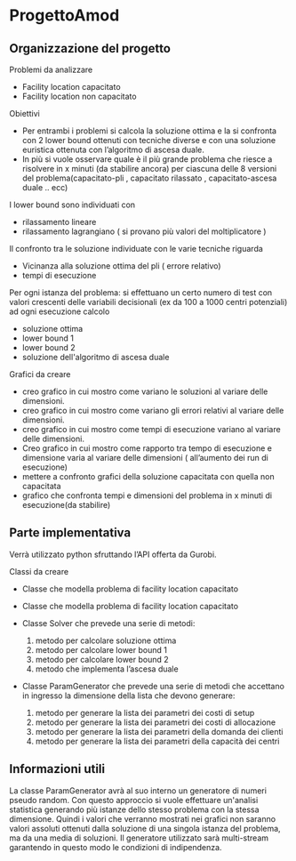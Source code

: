 # ProgettoAmod

## Organizzazione del progetto 

Problemi da analizzare
- Facility location capacitato
- Facility location non capacitato


Obiettivi
- Per entrambi i problemi si calcola la soluzione ottima e la si confronta con  2 lower  bound ottenuti con tecniche diverse e con una soluzione euristica ottenuta con l’algoritmo di ascesa duale.
- In più si vuole osservare quale è il più grande problema che riesce a risolvere in x minuti (da stabilire ancora) per ciascuna delle 8 versioni del problema(capacitato-pli , capacitato rilassato , capacitato-ascesa duale .. ecc)


I lower  bound sono  individuati con 
- rilassamento lineare
- rilassamento lagrangiano ( si provano più valori del moltiplicatore )
 
 
Il confronto tra le soluzione individuate con le varie tecniche riguarda
- Vicinanza alla soluzione ottima del pli ( errore relativo)
- tempi di esecuzione 


Per ogni istanza del problema:
si effettuano un certo numero di test con valori crescenti delle variabili decisionali  (ex da 100 a 1000 centri potenziali)
ad ogni esecuzione calcolo
- soluzione ottima
- lower bound 1
- lower bound 2
- soluzione dell'algoritmo di ascesa duale


Grafici da creare
- creo grafico in cui mostro come variano le soluzioni al variare delle dimensioni.
- creo grafico in cui mostro come variano gli errori relativi al variare delle dimensioni.
- creo grafico in cui mostro come tempi di esecuzione variano al variare delle dimensioni. 
- Creo grafico in cui mostro come rapporto tra tempo di esecuzione e dimensione varia al variare delle dimensioni ( all’aumento dei run di esecuzione)
- mettere a confronto grafici della soluzione capacitata con quella non capacitata
- grafico che confronta tempi e dimensioni del problema in x minuti di esecuzione(da stabilire)


## Parte implementativa
Verrà utilizzato python sfruttando l’API offerta da Gurobi.

Classi da creare

- Classe che modella problema di facility location capacitato

- Classe che modella problema di facility location capacitato

- Classe Solver che prevede una serie di metodi:
  1. metodo per calcolare soluzione ottima
  2. metodo per calcolare lower  bound 1
  3. metodo per calcolare lower  bound 2
  4. metodo che implementa l’ascesa duale


- Classe ParamGenerator che prevede una serie di metodi che accettano in ingresso la dimensione della lista che devono generare:
  1. metodo per generare la lista dei parametri dei costi di setup
  2. metodo per generare la lista dei parametri dei costi di allocazione
  3. metodo per generare la lista dei parametri della domanda dei clienti
  4. metodo per generare la lista dei parametri della capacità dei centri 


## Informazioni utili
La classe ParamGenerator avrà al suo interno un generatore di numeri pseudo random. Con questo approccio si vuole effettuare un'analisi statistica generando più istanze dello stesso problema con la stessa dimensione. Quindi i valori che verranno mostrati nei grafici non saranno valori assoluti ottenuti dalla soluzione di una singola istanza del problema, ma da una media di soluzioni. Il generatore utilizzato sarà multi-stream garantendo in questo modo le condizioni di indipendenza.
